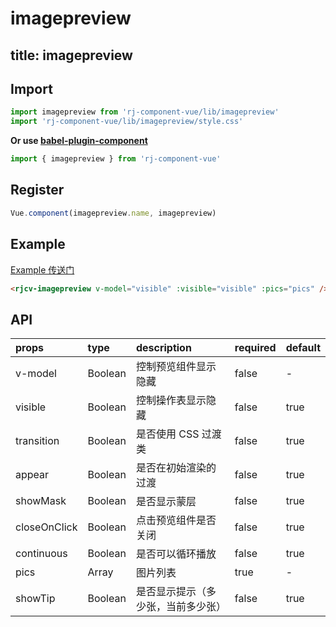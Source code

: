 # imagepreview

title: imagepreview
---

## Import

``` js
import imagepreview from 'rj-component-vue/lib/imagepreview'
import 'rj-component-vue/lib/imagepreview/style.css'
```

**Or use [babel-plugin-component](https://www.npmjs.com/package/babel-plugin-component)**

``` js
import { imagepreview } from 'rj-component-vue'
```

## Register

``` js
Vue.component(imagepreview.name, imagepreview)
```

## Example

[Example 传送门](//zhouyu1993.github.io/rjcv/#/imagepreview)

``` html
<rjcv-imagepreview v-model="visible" :visible="visible" :pics="pics" />
```

## API

| props | type | description | required | default |
|:---|:---|:---|:---|:---|
| v-model | Boolean | 控制预览组件显示隐藏 | false | - |
| visible | Boolean | 控制操作表显示隐藏 | false | true |
| transition | Boolean | 是否使用 CSS 过渡类 | false | true |
| appear | Boolean | 是否在初始渲染的过渡 | false | true |
| showMask | Boolean | 是否显示蒙层 | false | true |
| closeOnClick | Boolean | 点击预览组件是否关闭 | false | true |
| continuous | Boolean | 是否可以循环播放  | false | true |
| pics | Array | 图片列表 | true | - |
| showTip | Boolean | 是否显示提示（多少张，当前多少张）| false | true |
